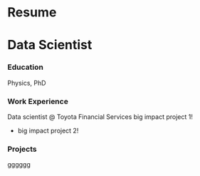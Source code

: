 # Resume
# Data Scientist
### Education
Physics, PhD
### Work Experience
Data scientist @ Toyota Financial Services
big impact project 1!
- big impact project 2!
### Projects
gggggg
